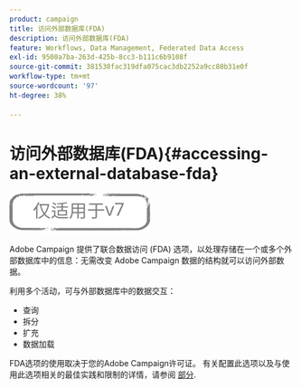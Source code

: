 ```yaml
---
product: campaign
title: 访问外部数据库(FDA)
description: 访问外部数据库(FDA)
feature: Workflows, Data Management, Federated Data Access
exl-id: 9500a7ba-263d-425b-8cc3-b111c6b9108f
source-git-commit: 381538fac319dfa075cac3db2252a9cc80b31e0f
workflow-type: tm+mt
source-wordcount: '97'
ht-degree: 38%

---
```


# 访问外部数据库(FDA){#accessing-an-external-database-fda}

![](../../assets/v7-only.svg)

Adobe Campaign 提供了联合数据访问 (FDA) 选项，以处理存储在一个或多个外部数据库中的信息：无需改变 Adobe Campaign 数据的结构就可以访问外部数据。

利用多个活动，可与外部数据库中的数据交互：

* 查询
* 拆分
* 扩充
* 数据加载

FDA选项的使用取决于您的Adobe Campaign许可证。 有关配置此选项以及与使用此选项相关的最佳实践和限制的详情，请参阅 [部分](../../installation/using/about-fda.md).
